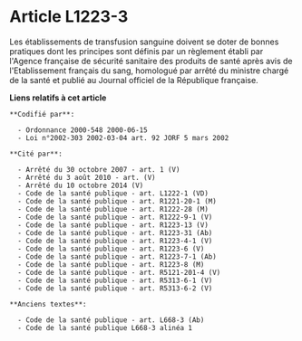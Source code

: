 # Article L1223-3

Les établissements de transfusion sanguine doivent se doter de bonnes pratiques dont les principes sont définis par un
règlement établi par l'Agence française de sécurité sanitaire des produits de santé après avis de l'Etablissement français du
sang, homologué par arrêté du ministre chargé de la santé et publié au Journal officiel de la République française.

**Liens relatifs à cet article**

	**Codifié par**:

	  - Ordonnance 2000-548 2000-06-15
	  - Loi n°2002-303 2002-03-04 art. 92 JORF 5 mars 2002

	**Cité par**:

	  - Arrêté du 30 octobre 2007 - art. 1 (V)
	  - Arrêté du 3 août 2010 - art. (V)
	  - Arrêté du 10 octobre 2014 (V)
	  - Code de la santé publique - art. L1222-1 (VD)
	  - Code de la santé publique - art. R1221-20-1 (M)
	  - Code de la santé publique - art. R1222-28 (M)
	  - Code de la santé publique - art. R1222-9-1 (V)
	  - Code de la santé publique - art. R1223-13 (V)
	  - Code de la santé publique - art. R1223-31 (Ab)
	  - Code de la santé publique - art. R1223-4-1 (V)
	  - Code de la santé publique - art. R1223-6 (V)
	  - Code de la santé publique - art. R1223-7-1 (Ab)
	  - Code de la santé publique - art. R1223-8 (M)
	  - Code de la santé publique - art. R5121-201-4 (V)
	  - Code de la santé publique - art. R5313-6-1 (V)
	  - Code de la santé publique - art. R5313-6-2 (V)

	**Anciens textes**:

	  - Code de la santé publique - art. L668-3 (Ab)
	  - Code de la santé publique L668-3 alinéa 1
